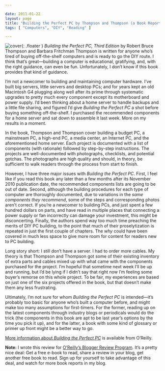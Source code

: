 ```yaml
---

date: 2011-01-22
layout: page
title: "Building the Perfect PC by Thompson and Thompson (a Book Report)"
tags: [ "Computers", "DIY", "Reading" ]

---
```


![cover](/images/content/building-perfect-pc.gif){: .floater }
*Building the Perfect PC, Third Edition* by Robert Bruce Thompson and
Barbara Fritchman Thompson is written for anyone who’s tired of buying
off-the-shelf computers and is ready to go the DIY route. I think that’s
great&mdash;building a computer is educational, gratifying, and, with
the right guidance, can even be fun. Unfortunately, I don’t know if this
book provides that kind of guidance.

I’m not a newcomer to building and maintaining computer hardware. I’ve
built big servers, little servers and desktop PCs; and for years kept an
old Macintosh G4 plugging along well after its prime through systematic
upgrades to pretty much every component except its motherboard and power
supply. I’d been thinking about a home server to handle backups and a
little file sharing, and figured I’d give *Building the Perfect PC* a
shot before buying something off-the-shelf. I purchased the recommended
components for a home server and sat down to assemble it last week. More
on my results in a moment.

In the book, Thompson and Thompson cover building a budget PC, a
mainstream PC, a high-end PC, a media center, an Internet PC, and the
aforementioned home server. Each project is documented with a list of
components (with rationale) followed by step-by-step instructions. The
projects are well-documented with photographs, checklists, and potential
gotchas. The photographs are high quality and should, in theory, be
sufficient to walk readers through the process from start to finish.

However, I have three major issues with *Building the Perfect PC*.
First, I feel like if you read this book any later than a few months
after its November 2010 publication date, the recommended components
lists are going to be out of date. Second, although the building
procedures for each type of computer are thoroughly documented, due to
variations in the *same components they recommend*, some of the steps
and corresponding photos aren’t correct. If you’re a newcomer to
building PCs, and just spent a few hundred dollars on parts, and have
read in multiple places that connecting a power supply or fan
incorrectly can damage your investment, this might be disconcerting.
Finally, the authors spend way too much time preaching the merits of DIY
PC building, to the point that much of their proselytization is repeated
in just the first couple of chapters. The *why* could have been covered
in much less space to give more room for content for readers new to PC
building.

Long story short: I still don’t have a server. I had to order more
cables. My theory is that Thompson and Thompson got some of their
existing inventory of extra parts and cables mixed up with what came
with the components purchased for the project. I’m hopeful that sometime
next week I’ll be up and running, but I’d be lying if I didn’t say that
right now I’m feeling some buyer’s remorse on this whole project. To be
fair, my experiences are based on just one of the six projects offered
in the book, but that doesn’t make them any less frustrating.

Ultimately, I’m not sure for whom *Building the Perfect PC* is
intended&mdash;it’s probably too basic for anyone who’s built a computer
before, and might make too many assumptions for first-timers. For the
former, reading up on the latest components through industry blogs or
periodicals would do the trick (the components in this book are apt to
be last year’s options by the time you pick it up), and for the latter,
a book with some kind of glossary or primer up front might be a better
way to go.

[More information about *Building the Perfect
PC*](http://oreilly.com/catalog/9781449388249/) is available from
O’Reilly.

**Note:** I wrote this review for [O’Reilly’s Blogger Review
Program](http://oreilly.com/bloggers/). It’s a pretty nice deal: Get a
free e-book to read, share a review in your blog, get another free book
to read. Sign up for yourself to take advantage of this deal, and watch
for more book reports in my blog.
